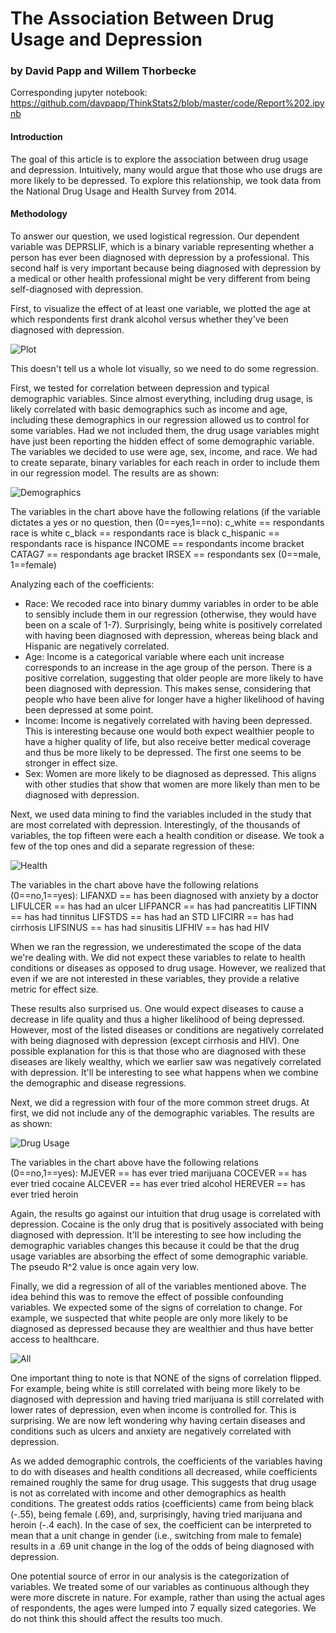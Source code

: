 # The Association Between Drug Usage and Depression
### by David Papp and Willem Thorbecke

Corresponding jupyter notebook: https://github.com/davpapp/ThinkStats2/blob/master/code/Report%202.ipynb

#### Introduction
The goal of this article is to explore the association between drug usage and depression. Intuitively, many would argue that those who use drugs are more likely to be depressed. To explore this relationship, we took data from the National Drug Usage and Health Survey from 2014. 

#### Methodology
To answer our question, we used logistical regression. Our dependent variable was DEPRSLIF, which is a binary variable representing whether a person has ever been diagnosed with depression by a professional. This second half is very important because being diagnosed with depression by a medical or other health professional might be very different from being self-diagnosed with depression.

First, to visualize the effect of at least one variable, we plotted the age at which respondents first drank alcohol versus whether they've been diagnosed with depression. 

![Plot](https://github.com/davpapp/ThinkStats2/blob/master/Reports/Images/scr.png?raw=true)

This doesn't tell us a whole lot visually, so we need to do some regression.

First, we tested for correlation between depression and typical demographic variables. Since almost everything, including drug usage, is likely correlated with basic demographics such as income and age, including these demographics in our regression allowed us to control for some variables. Had we not included them, the drug usage variables might have just been reporting the hidden effect of some demographic variable. The variables we decided to use were age, sex, income, and race. We had to create separate, binary variables for each reach in order to include them in our regression model. The results are as shown:

![Demographics](https://github.com/davpapp/ThinkStats2/blob/master/Reports/Images/demo.png?raw=true)

The variables in the chart above have the following relations (if the variable dictates a yes or no question, then (0==yes,1==no): 
  c_white == respondants race is white
  c_black == respondants race is black
  c_hispanic == respondants race is hispance
  INCOME == respondants income bracket
  CATAG7 == respondants age bracket 
  IRSEX == respondants sex (0==male, 1==female)

Analyzing each of the coefficients: 
- Race: We recoded race into binary dummy variables in order to be able to sensibly include them in our regression (otherwise, they would have been on a scale of 1-7). Surprisingly, being white is positively correlated with having been diagnosed with depression, whereas being black and Hispanic are negatively correlated. 
- Age: Income is a categorical variable where each unit increase corresponds to an increase in the age group of the person. There is a positive correlation, suggesting that older people are more likely to have been diagnosed with depression. This makes sense, considering that people who have been alive for longer have a higher likelihood of having been depressed at some point. 
- Income: Income is negatively correlated with having been depressed. This is interesting because one would both expect wealthier people to have a higher quality of life, but also receive better medical coverage and thus be more likely to be depressed. The first one seems to be stronger in effect size. 
- Sex: Women are more likely to be diagnosed as depressed. This aligns with other studies that show that women are more likely than men to be diagnosed with depression.

Next, we used data mining to find the variables included in the study that are most correlated with depression. Interestingly, of the thousands of variables, the top fifteen were each a health condition or disease. We took a few of the top ones and did a separate regression of these:

![Health](https://github.com/davpapp/ThinkStats2/blob/master/Reports/Images/health.png?raw=true)

The variables in the chart above have the following relations (0==no,1==yes):
  LIFANXD == has been diagnosed with anxiety by a doctor
  LIFULCER == has had an ulcer
  LIFPANCR == has had pancreatitis
  LIFTINN == has had tinnitus
  LIFSTDS == has had an STD
  LIFCIRR == has had cirrhosis
  LIFSINUS == has had sinusitis
  LIFHIV == has had HIV 

When we ran the regression, we underestimated the scope of the data we're dealing with. We did not expect these variables to relate to health conditions or diseases as opposed to drug usage. However, we realized that even if we are not interested in these variables, they provide a relative metric for effect size. 

These results also surprised us. One would expect diseases to cause a decrease in life quality and thus a higher likelihood of being depressed. However, most of the listed diseases or conditions are negatively correlated with being diagnosed with depression (except cirrhosis and HIV). One possible explanation for this is that those who are diagnosed with these diseases are likely wealthy, which we earlier saw was negatively correlated with depression. It'll be interesting to see what happens when we combine the demographic and disease regressions.


Next, we did a regression with four of the more common street drugs. At first, we did not include any of the demographic variables. The results are as shown:

![Drug Usage](https://github.com/davpapp/ThinkStats2/blob/master/Reports/Images/drugs.png?raw=true)

The variables in the chart above have the following relations (0==no,1==yes):
  MJEVER == has ever tried marijuana 
  COCEVER == has ever tried cocaine 
  ALCEVER == has ever tried alcohol
  HEREVER == has ever tried heroin

Again, the results go against our intuition that drug usage is correlated with depression. Cocaine is the only drug that is positively associated with being diagnosed with depression. It'll be interesting to see how including the demographic variables changes this because it could be that the drug usage variables are absorbing the effect of some demographic variable. The pseudo R^2 value is once again very low.

Finally, we did a regression of all of the variables mentioned above. The idea behind this was to remove the effect of possible confounding variables. We expected some of the signs of correlation to change. For example, we suspected that white people are only more likely to be diagnosed as depressed because they are wealthier and thus have better access to healthcare.

![All](https://github.com/davpapp/ThinkStats2/blob/master/Reports/Images/all.png?raw=true)

One important thing to note is that NONE of the signs of correlation flipped. For example, being white is still correlated with being more likely to be diagnosed with depression and having tried marijuana is still correlated with lower rates of depression, even when income is controlled for. This is surprising. We are now left wondering why having certain diseases and conditions such as ulcers and anxiety are negatively correlated with depression.

As we added demographic controls, the coefficients of the variables having to do with diseases and health conditions all decreased, while coefficients remained roughly the same for drug usage. This suggests that drug usage is not as correlated with income and other demographics as health conditions. The greatest odds ratios (coefficients) came from being black (-.55), being female (.69), and, surprisingly, having tried marijuana and heroin (-.4 each). In the case of sex, the coefficient can be interpreted to mean that a unit change in gender (i.e., switching from male to female) results in a .69 unit change in the log of the odds of being diagnosed with depression. 

One potential source of error in our analysis is the categorization of variables. We treated some of our variables as continuous although they were more discrete in nature. For example, rather than using the actual ages of respondents, the ages were lumped into 7 equally sized categories. We do not think this should affect the results too much.
